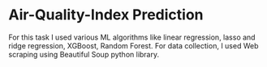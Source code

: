 # Air-Quality-Index Prediction 
For this task I used various ML algorithms like linear regression, lasso and ridge regression, XGBoost, Random Forest.
For data collection, I used Web scraping using Beautiful Soup python library.
